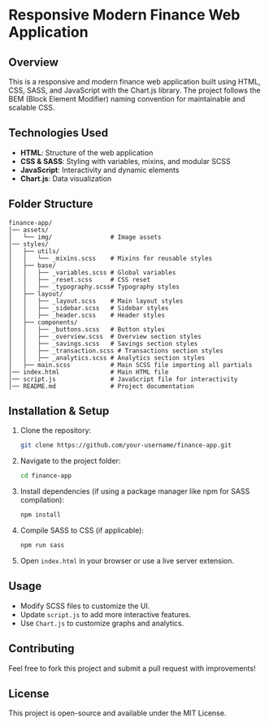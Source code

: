 # Responsive Modern Finance Web Application

## Overview

This is a responsive and modern finance web application built using HTML, CSS, SASS, and JavaScript with the Chart.js library. The project follows the BEM (Block Element Modifier) naming convention for maintainable and scalable CSS.

## Technologies Used

- **HTML**: Structure of the web application
- **CSS & SASS**: Styling with variables, mixins, and modular SCSS
- **JavaScript**: Interactivity and dynamic elements
- **Chart.js**: Data visualization

## Folder Structure

```
finance-app/
│── assets/
│   └── img/                # Image assets
│── styles/
│   ├── utils/
│   │   └── _mixins.scss    # Mixins for reusable styles
│   ├── base/
│   │   ├── _variables.scss # Global variables
│   │   ├── _reset.scss     # CSS reset
│   │   ├── _typography.scss# Typography styles
│   ├── layout/
│   │   ├── _layout.scss    # Main layout styles
│   │   ├── _sidebar.scss   # Sidebar styles
│   │   ├── _header.scss    # Header styles
│   ├── components/
│   │   ├── _buttons.scss   # Button styles
│   │   ├── _overview.scss  # Overview section styles
│   │   ├── _savings.scss   # Savings section styles
│   │   ├── _transaction.scss # Transactions section styles
│   │   ├── _analytics.scss # Analytics section styles
│   ├── main.scss           # Main SCSS file importing all partials
│── index.html              # Main HTML file
│── script.js               # JavaScript file for interactivity
│── README.md               # Project documentation
```

## Installation & Setup

1. Clone the repository:
   ```bash
   git clone https://github.com/your-username/finance-app.git
   ```
2. Navigate to the project folder:
   ```bash
   cd finance-app
   ```
3. Install dependencies (if using a package manager like npm for SASS compilation):
   ```bash
   npm install
   ```
4. Compile SASS to CSS (if applicable):
   ```bash
   npm run sass
   ```
5. Open `index.html` in your browser or use a live server extension.

## Usage

- Modify SCSS files to customize the UI.
- Update `script.js` to add more interactive features.
- Use `Chart.js` to customize graphs and analytics.

## Contributing

Feel free to fork this project and submit a pull request with improvements!

## License

This project is open-source and available under the MIT License.
